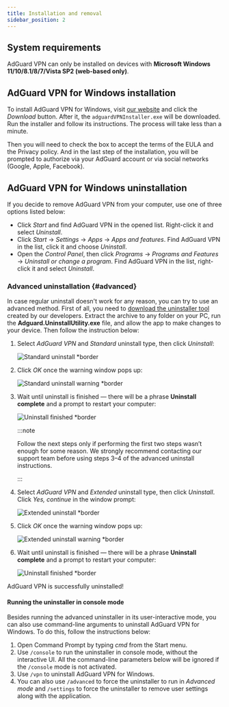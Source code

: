 ```yaml
---
title: Installation and removal
sidebar_position: 2
---
```


## System requirements

AdGuard VPN can only be installed on devices with **Microsoft Windows 11/10/8.1/8/7/Vista SP2 (web-based only)**.

## AdGuard VPN for Windows installation

To install AdGuard VPN for Windows, visit [our website](https://adguard-vpn.com/welcome.html) and click the *Download* button. After it, the `adguardVPNInstaller.exe` will be downloaded. Run the installer and follow its instructions. The process will take less than a minute.

Then you will need to check the box to accept the terms of the EULA and the Privacy policy. And in the last step of the installation, you will be prompted to authorize via your AdGuard account or via social networks (Google, Apple, Facebook).

## AdGuard VPN for Windows uninstallation

If you decide to remove AdGuard VPN from your computer, use one of three options listed below:

- Click *Start* and find AdGuard VPN in the opened list. Right-click it and select *Uninstall*.
- Click *Start* → *Settings* → *Apps* → *Apps and features*. Find AdGuard VPN in the list, click it and choose *Uninstall*.
- Open the *Control Panel*, then click *Programs* → *Programs and Features* → *Uninstall or change a program*. Find AdGuard VPN in the list, right-click it and select *Uninstall*.

### Advanced uninstallation {#advanced}

In case regular uninstall doesn't work for any reason, you can try to use an advanced method. First of all, you need to [download the uninstaller tool](https://cdn.adtidy.org/distr/windows/Uninstall_Utility.zip) created by our developers. Extract the archive to any folder on your PC, run the **Adguard.UninstallUtility.exe** file, and allow the app to make changes to your device. Then follow the instruction below:

1. Select *AdGuard VPN* and *Standard* uninstall type, then click *Uninstall*:

    ![Standard uninstall *border](https://cdn.adguardvpn.com/content/kb/vpn/windows/vpn_standard.jpg)

1. Click *OK* once the warning window pops up:

    ![Standard uninstall warning *border](https://cdn.adtidy.org/content/kb/vpn/windows/vpn_standard_warning.jpg)

1. Wait until uninstall is finished — there will be a phrase **Uninstall complete** and a prompt to restart your computer:

    ![Uninstall finished *border](https://cdn.adguardvpn.com/content/kb/vpn/windows/vpn_standard_complete.jpg)

    :::note

    Follow the next steps only if performing the first two steps wasn’t enough for some reason. We strongly recommend contacting our support team before using steps 3–4 of the advanced uninstall instructions.

    :::

1. Select *AdGuard VPN* and *Extended* uninstall type, then click *Uninstall*. Click *Yes, continue* in the window prompt:

    ![Extended uninstall *border](https://cdn.adguardvpn.com/content/kb/vpn/windows/vpn_extended.jpg)

1. Click *OK* once the warning window pops up:

    ![Extended uninstall warning *border](https://cdn.adtidy.org/content/kb/vpn/windows/vpn_standard_warning.jpg)

1. Wait until uninstall is finished — there will be a phrase **Uninstall complete** and a prompt to restart your computer:

    ![Uninstall finished *border](https://cdn.adguardvpn.com/content/kb/vpn/windows/vpn_extended_complete.jpg)

AdGuard VPN is successfully uninstalled!

#### Running the uninstaller in console mode

Besides running the advanced uninstaller in its user-interactive mode, you can also use command-line arguments to uninstall AdGuard VPN for Windows. To do this, follow the instructions below:

1. Open Command Prompt by typing *cmd* from the Start menu.
2. Use `/console` to run the uninstaller in console mode, without the interactive UI. All the command-line parameters below will be ignored if the `/console` mode is not activated.
3. Use `/vpn` to uninstall AdGuard VPN for Windows.
4. You can also use `/advanced` to force the uninstaller to run in *Advanced mode* and `/settings` to force the uninstaller to remove user settings along with the application.
